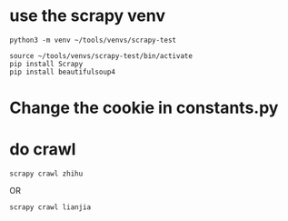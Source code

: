 # use the scrapy venv
```
python3 -m venv ~/tools/venvs/scrapy-test

source ~/tools/venvs/scrapy-test/bin/activate
pip install Scrapy
pip install beautifulsoup4
```
# Change the cookie in constants.py
# do crawl
```
scrapy crawl zhihu
```
OR
```
scrapy crawl lianjia
```
